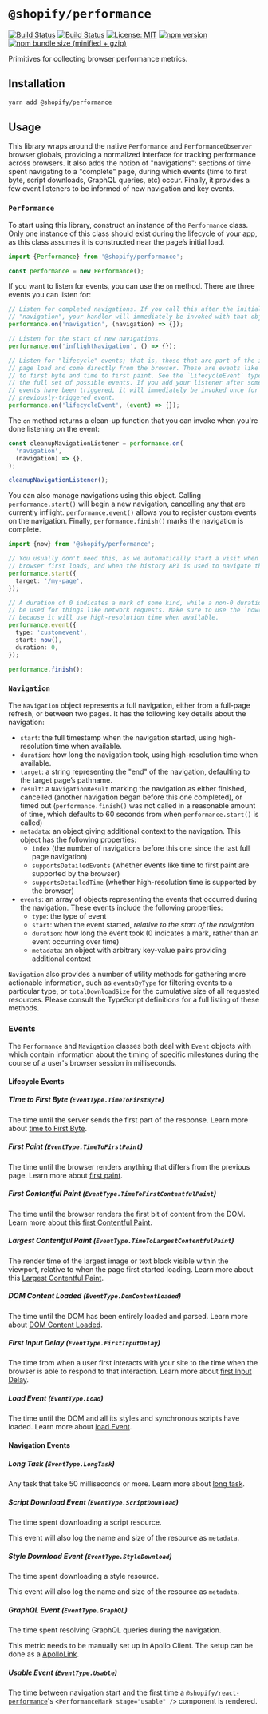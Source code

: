 # `@shopify/performance`

[![Build Status](https://github.com/Shopify/quilt/workflows/Node-CI/badge.svg?branch=main)](https://github.com/Shopify/quilt/actions?query=workflow%3ANode-CI)
[![Build Status](https://github.com/Shopify/quilt/workflows/Ruby-CI/badge.svg?branch=main)](https://github.com/Shopify/quilt/actions?query=workflow%3ARuby-CI)
[![License: MIT](https://img.shields.io/badge/License-MIT-green.svg)](LICENSE.md) [![npm version](https://badge.fury.io/js/%40shopify%2Fperformance.svg)](https://badge.fury.io/js/%40shopify%2Fperformance.svg) [![npm bundle size (minified + gzip)](https://img.shields.io/bundlephobia/minzip/@shopify/performance.svg)](https://img.shields.io/bundlephobia/minzip/@shopify/performance.svg)

Primitives for collecting browser performance metrics.

## Installation

```bash
yarn add @shopify/performance
```

## Usage

This library wraps around the native `Performance` and `PerformanceObserver` browser globals, providing a normalized interface for tracking performance across browsers. It also adds the notion of "navigations": sections of time spent navigating to a "complete" page, during which events (time to first byte, script downloads, GraphQL queries, etc) occur. Finally, it provides a few event listeners to be informed of new navigation and key events.

### `Performance`

To start using this library, construct an instance of the `Performance` class. Only one instance of this class should exist during the lifecycle of your app, as this class assumes it is constructed near the page’s initial load.

```ts
import {Performance} from '@shopify/performance';

const performance = new Performance();
```

If you want to listen for events, you can use the `on` method. There are three events you can listen for:

```ts
// Listen for completed navigations. If you call this after the initial load
// "navigation", your handler will immediately be invoked with that object.
performance.on('navigation', (navigation) => {});

// Listen for the start of new navigations.
performance.on('inflightNavigation', () => {});

// Listen for "lifecycle" events; that is, those that are part of the initial
// page load and come directly from the browser. These are events like time
// to first byte and time to first paint. See the `LifecycleEvent` type for
// the full set of possible events. If you add your listener after some of these
// events have been triggered, it will immediately be invoked once for each
// previously-triggered event.
performance.on('lifecycleEvent', (event) => {});
```

The `on` method returns a clean-up function that you can invoke when you're done listening on the event:

```ts
const cleanupNavigationListener = performance.on(
  'navigation',
  (navigation) => {},
);

cleanupNavigationListener();
```

You can also manage navigations using this object. Calling `performance.start()` will begin a new navigation, cancelling any that are currently inflight. `performance.event()` allows you to register custom events on the navigation. Finally, `performance.finish()` marks the navigation is complete.

```ts
import {now} from '@shopify/performance';

// You usually don't need this, as we automatically start a visit when the
// browser first loads, and when the history API is used to navigate the app.
performance.start({
  target: '/my-page',
});

// A duration of 0 indicates a mark of some kind, while a non-0 duration would
// be used for things like network requests. Make sure to use the `now()` function
// because it will use high-resolution time when available.
performance.event({
  type: 'customevent',
  start: now(),
  duration: 0,
});

performance.finish();
```

### `Navigation`

The `Navigation` object represents a full navigation, either from a full-page refresh, or between two pages. It has the following key details about the navigation:

- `start`: the full timestamp when the navigation started, using high-resolution time when available.
- `duration`: how long the navigation took, using high-resolution time when available.
- `target`: a string representing the "end" of the navigation, defaulting to the target page’s pathname.
- `result`: a `NavigationResult` marking the navigation as either finished, cancelled (another navigation began before this one completed), or timed out (`performance.finish()` was not called in a reasonable amount of time, which defaults to 60 seconds from when `performance.start()` is called)
- `metadata`: an object giving additional context to the navigation. This object has the following properties:
  - `index` (the number of navigations before this one since the last full page navigation)
  - `supportsDetailedEvents` (whether events like time to first paint are supported by the browser)
  - `supportsDetailedTime` (whether high-resolution time is supported by the browser)
- `events`: an array of objects representing the events that occurred during the navigation. These events include the following properties:
  - `type`: the type of event
  - `start`: when the event started, _relative to the start of the navigation_
  - `duration`: how long the event took (0 indicates a mark, rather than an event occurring over time)
  - `metadata`: an object with arbitrary key-value pairs providing additional context

`Navigation` also provides a number of utility methods for gathering more actionable information, such as `eventsByType` for filtering events to a particular type, or `totalDownloadSize` for the cumulative size of all requested resources. Please consult the TypeScript definitions for a full listing of these methods.

### Events

The `Performance` and `Navigation` classes both deal with `Event` objects with which contain information about the timing of specific milestones during the course of a user's browser session in milliseconds.

#### Lifecycle Events

##### Time to First Byte (`EventType.TimeToFirstByte`)

The time until the server sends the first part of the response.
Learn more about [time to First Byte](https://developers.google.com/web/tools/chrome-devtools/network-performance/understanding-resource-timing).

##### First Paint (`EventType.TimeToFirstPaint`)

The time until the browser renders anything that differs from the previous page.
Learn more about [first paint](https://developers.google.com/web/fundamentals/performance/user-centric-performance-metrics#first_paint_and_first_contentful_paint).

##### First Contentful Paint (`EventType.TimeToFirstContentfulPaint`)

The time until the browser renders the first bit of content from the DOM.
Learn more about this [first Contentful Paint](https://developers.google.com/web/tools/lighthouse/audits/first-contentful-paint).

##### Largest Contentful Paint (`EventType.TimeToLargestContentfulPaint`)

The render time of the largest image or text block visible within the viewport, relative to when the page first started loading.
Learn more about this [Largest Contentful Paint](https://web.dev/lcp/).

##### DOM Content Loaded (`EventType.DomContentLoaded`)

The time until the DOM has been entirely loaded and parsed.
Learn more about [DOM Content Loaded](https://developer.mozilla.org/en-US/docs/Web/Events/DOMContentLoaded).

##### First Input Delay (`EventType.FirstInputDelay`)

The time from when a user first interacts with your site to the time when the browser is able to respond to that interaction.
Learn more about [first Input Delay](https://developers.google.com/web/updates/2018/05/first-input-delay).

##### Load Event (`EventType.Load`)

The time until the DOM and all its styles and synchronous scripts have loaded.
Learn more about [load Event](https://developer.mozilla.org/en-US/docs/Web/Events/load).

#### Navigation Events

##### Long Task (`EventType.LongTask`)

Any task that take 50 milliseconds or more.
Learn more about [long task](https://developer.mozilla.org/en-US/docs/Web/API/PerformanceLongTaskTiming).

##### Script Download Event (`EventType.ScriptDownload`)

The time spent downloading a script resource.

This event will also log the name and size of the resource as `metadata`.

##### Style Download Event (`EventType.StyleDownload`)

The time spent downloading a style resource.

This event will also log the name and size of the resource as `metadata`.

##### GraphQL Event (`EventType.GraphQL`)

The time spent resolving GraphQL queries during the navigation.

This metric needs to be manually set up in Apollo Client.
The setup can be done as a [ApolloLink](https://www.apollographql.com/docs/link/).

##### Usable Event (`EventType.Usable`)

The time between navigation start and the first time a [`@shopify/react-performance`](../../react-performance)'s `<PerformanceMark stage="usable" />` component is rendered.
